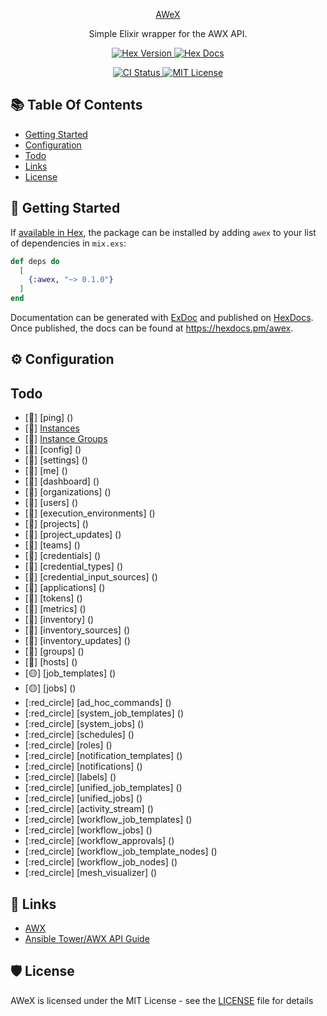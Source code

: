 <p align="center">
  <a href="https://github.com/dennym/awex">
    AWeX
  </a>
</p>

<p align="center">
  Simple Elixir wrapper for the AWX API.
</p>

<p align="center">
  <a href="https://hex.pm/packages/awex">
    <img alt="Hex Version" src="https://img.shields.io/hexpm/v/awex-blueviolet.svg?style=flat-square">
  </a>
  <a href="https://hexdocs.pm/awex">
    <img alt="Hex Docs" src="http://img.shields.io/badge/hex.pm-docs-blueviolet.svg?style=flat-square">
  </a>
</p>
<p align="center">
  <a href="https://github.com/dennym/awex/actions">
    <img alt="CI Status" src="https://github.com/dennym/awex/workflows/ci/badge.svg?style=flat-square">
  </a>
  <a href="https://github.com/dennym/awex/blob/main/LICENSE">
    <img alt="MIT License" src="https://img.shields.io/badge/license-MIT-blueviolet?style=flat-square">
  </a>
</p>

## 📚 Table Of Contents 

   * [Getting Started](#-getting-started)
   * [Configuration](#-configuration)
   * [Todo](#todo)
   * [Links](#-links)
   * [License](#-license)


## 🚀 Getting Started

If [available in Hex](https://hex.pm/docs/publish), the package can be installed
by adding `awex` to your list of dependencies in `mix.exs`:

```elixir
def deps do
  [
    {:awex, "~> 0.1.0"}
  ]
end
```

Documentation can be generated with [ExDoc](https://github.com/elixir-lang/ex_doc)
and published on [HexDocs](https://hexdocs.pm). Once published, the docs can
be found at <https://hexdocs.pm/awex>.

## ⚙️ Configuration

## Todo

- [:red_circle:] [ping] ()
- [:red_circle:] [Instances](https://github.com/dennym/awex/blob/main/...)
- [:red_circle:] [Instance Groups](https://github.com/dennym/awex/blob/main/...)
- [:red_circle:] [config] ()
- [:red_circle:] [settings] ()
- [:red_circle:] [me] ()
- [:red_circle:] [dashboard] ()
- [:red_circle:] [organizations] ()
- [:red_circle:] [users] ()
- [:red_circle:] [execution_environments] ()
- [:red_circle:] [projects] ()
- [:red_circle:] [project_updates] ()
- [:red_circle:] [teams] ()
- [:red_circle:] [credentials] ()
- [:red_circle:] [credential_types] ()
- [:red_circle:] [credential_input_sources] ()
- [:red_circle:] [applications] ()
- [:red_circle:] [tokens] ()
- [:red_circle:] [metrics] ()
- [:red_circle:] [inventory] ()
- [:red_circle:] [inventory_sources] ()
- [:red_circle:] [inventory_updates] ()
- [:red_circle:] [groups] ()
- [:red_circle:] [hosts] ()
- [:yellow_circle:] [job_templates] ()
- [:yellow_circle:] [jobs] ()
- [:red_circle] [ad_hoc_commands] ()
- [:red_circle] [system_job_templates] ()
- [:red_circle] [system_jobs] ()
- [:red_circle] [schedules] ()
- [:red_circle] [roles] ()
- [:red_circle] [notification_templates] ()
- [:red_circle] [notifications] ()
- [:red_circle] [labels] ()
- [:red_circle] [unified_job_templates] ()
- [:red_circle] [unified_jobs] ()
- [:red_circle] [activity_stream] ()
- [:red_circle] [workflow_job_templates] ()
- [:red_circle] [workflow_jobs] ()
- [:red_circle] [workflow_approvals] ()
- [:red_circle] [workflow_job_template_nodes] ()
- [:red_circle] [workflow_job_nodes] ()
- [:red_circle] [mesh_visualizer] ()

## 🔗 Links

- [AWX](https://github.com/ansible/awx)
- [Ansible Tower/AWX API Guide](https://docs.ansible.com/ansible-tower/latest/html/towerapi/index.html)

## 🛡️ License 

AWeX is licensed under the MIT License - see the [LICENSE](https://github.com/dennym/awex/blob/main/LICENSE) file for details